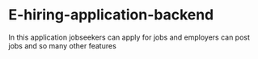 # E-hiring-application-backend
In this application jobseekers can apply for jobs and employers can post jobs and so many other features

